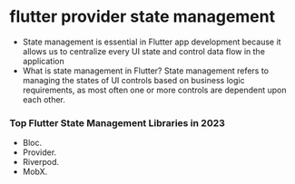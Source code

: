 # flutter provider state management

- State management is essential in Flutter app development because it allows us to centralize every UI state and control data flow in the application
- What is state management in Flutter? State management refers to managing the states of UI controls based on business logic requirements, as most often one or more controls are dependent upon each other. 

### Top Flutter State Management Libraries in 2023
- Bloc.
- Provider.
- Riverpod.
- MobX.